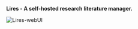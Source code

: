 **Lires - A self-hosted research literature manager.**

![Lires-webUI](https://limengxun-imagebed.oss-cn-wuhan-lr.aliyuncs.com/lires_v1.6.1.png)

<!--
Installation:  
```bash
pip install 'Lires[all]'
```

Start the services:  
```bash
lires registry  # Registry server, for service discovery
lires log       # Log server, collect logs from other servers
lires ai        # AI server, offload heavy computation tasks
lires server    # Gateway server, main entry point for the client
```

Then add a user with:  
```bash
lrs-user add <username> <password>  --admin # Add a user
```

Now you can visit the web UI at `http://localhost:8080` and login with the user you just added.  
For more information, please visit the [getting started](./docs/gettingStarted.md#getting-started) document.
-->